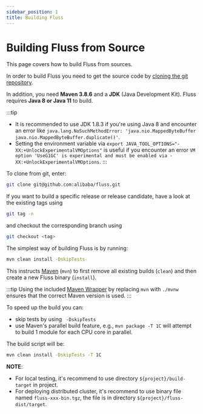 ```yaml
---
sidebar_position: 1
title: Building Fluss
---
```


<!--
 Licensed to the Apache Software Foundation (ASF) under one
 or more contributor license agreements.  See the NOTICE file
 distributed with this work for additional information
 regarding copyright ownership.  The ASF licenses this file
 to you under the Apache License, Version 2.0 (the
 "License"); you may not use this file except in compliance
 with the License.  You may obtain a copy of the License at

      http://www.apache.org/licenses/LICENSE-2.0

 Unless required by applicable law or agreed to in writing, software
 distributed under the License is distributed on an "AS IS" BASIS,
 WITHOUT WARRANTIES OR CONDITIONS OF ANY KIND, either express or implied.
 See the License for the specific language governing permissions and
 limitations under the License.
-->

# Building Fluss from Source

This page covers how to build Fluss from sources.

In order to build Fluss you need to get the source code by [cloning the git repository](https://github.com/alibaba/fluss).

In addition, you need **Maven 3.8.6** and a **JDK** (Java Development Kit). Fluss requires **Java 8 or Java 11** to build.

:::tip
- It is recommended to use JDK 1.8.3 if you're using Java 8 and encounter an error like `java.lang.NoSuchMethodError: 'java.nio.MappedByteBuffer java.nio.MappedByteBuffer.duplicate()'`.
- Setting the environment variable via `export JAVA_TOOL_OPTIONS="-XX:+UnlockExperimentalVMOptions"` is useful if you encounter an error `VM option 'UseG1GC' is experimental and must be enabled via -XX:+UnlockExperimentalVMOptions`.
:::

To clone from git, enter:

```bash
git clone git@github.com:alibaba/fluss.git
```

If you want to build a specific release or release candidate, have a look at the existing tags using 

```bash
git tag -n
```

and checkout the corresponding branch using

```bash
git checkout <tag>
```

The simplest way of building Fluss is by running:

```bash
mvn clean install -DskipTests
```

This instructs [Maven](http://maven.apache.org) (`mvn`) to first remove all existing builds (`clean`) and then create a new Fluss binary (`install`).

:::tip
Using the included [Maven Wrapper](https://maven.apache.org/wrapper/) by replacing `mvn` with `./mvnw` ensures that the correct Maven version is used.
:::

To speed up the build you can:
- skip tests by using ` -DskipTests`
- use Maven's parallel build feature, e.g., `mvn package -T 1C` will attempt to build 1 module for each CPU core in parallel.

The build script will be:
```bash
mvn clean install -DskipTests -T 1C
```

**NOTE**:
- For local testing, it's recommend to use directory `${project}/build-target` in project.
- For deploying distributed cluster, it's recommend to use binary file named `fluss-xxx-bin.tgz`, the file is in directory `${project}/fluss-dist/target`.
